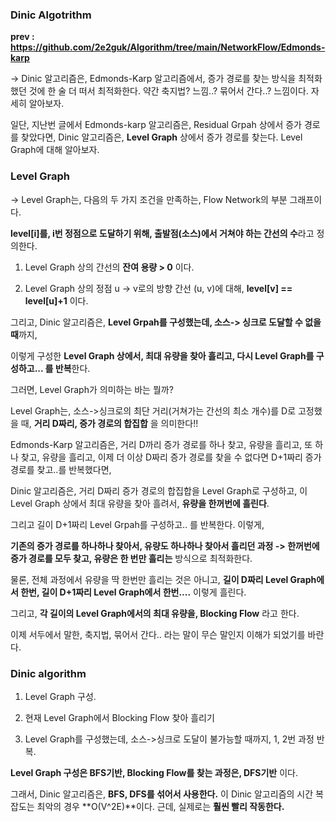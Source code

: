 ### Dinic Algotrithm ###

**prev : https://github.com/2e2guk/Algorithm/tree/main/NetworkFlow/Edmonds-karp**

-> Dinic 알고리즘은, Edmonds-Karp 알고리즘에서, 증가 경로를 찾는 방식을 최적화했던 것에 한 술 더 떠서 최적화한다. 약간 축지법? 느낌..? 묶어서 간다..? 느낌이다. 자세히 알아보자. 

일단, 지난번 글에서 Edmonds-karp 알고리즘은, Residual Grpah 상에서 증가 경로를 찾았다면, Dinic 알고리즘은, **Level Graph** 상에서 증가 경로를 찾는다. Level Graph에 대해 알아보자. 

### Level Graph ###

-> Level Graph는, 다음의 두 가지 조건을 만족하는, Flow Network의 부분 그래프이다. 

**level[i]를, i번 정점으로 도달하기 위해, 출발점(소스)에서 거쳐야 하는 간선의 수**라고 정의한다. 

1. Level Graph 상의 간선의 **잔여 용량 > 0** 이다. 

2. Level Graph 상의 정점 u -> v로의 방향 간선 (u, v)에 대해, **level[v] == level[u]+1** 이다. 

그리고, Dinic 알고리즘은, **Level Grpah를 구성했는데, 소스-> 싱크로 도달할 수 없을 때**까지, 

이렇게 구성한 **Level Graph 상에서, 최대 유량을 찾아 흘리고, 다시 Level Graph를 구성하고... 를 반복**한다.  

그러면, Level Graph가 의미하는 바는 뭘까? 

Level Graph는, 소스->싱크로의 최단 거리(거쳐가는 간선의 최소 개수)를 D로 고정했을 때, **거리 D짜리, 증가 경로의 합집합** 을 의미한다!!

Edmonds-Karp 알고리즘은, 거리 D까리 증가 경로를 하나 찾고, 유량을 흘리고, 또 하나 찾고, 유량을 흘리고, 이제 더 이상 D짜리 증가 경로를 찾을 수 없다면 D+1짜리 증가 경로를 찾고..를 반복했다면, 

Dinic 알고리즘은, 거리 D짜리 증가 경로의 합집합을 Level Graph로 구성하고, 이 Level Graph 상에서 최대 유량을 찾아 흘려서, **유량을 한꺼번에 흘린다**. 

그리고 길이 D+1짜리 Level Grpah를 구성하고.. 를 반복한다. 이렇게, 

**기존의 증가 경로를 하나하나 찾아서, 유량도 하나하나 찾아서 흘리던 과정 -> 한꺼번에 증가 경로를 모두 찾고, 유량은 한 번만 흘리는** 방식으로 최적화한다. 

물론, 전체 과정에서 유량을 딱 한번만 흘리는 것은 아니고, **길이 D짜리 Level Graph에서 한번, 길이 D+1짜리 Level Graph에서 한번....** 이렇게 흘린다.

그리고, **각 길이의 Level Graph에서의 최대 유량을, Blocking Flow** 라고 한다. 

이제 서두에서 말한, 축지법, 묶어서 간다.. 라는 말이 무슨 말인지 이해가 되었기를 바란다.

### Dinic algorithm ###

1. Level Graph 구성.

2. 현재 Level Graph에서 Blocking Flow 찾아 흘리기

3. Level Graph를 구성했는데, 소스->싱크로 도달이 불가능할 때까지, 1, 2번 과정 반복.

**Level Graph 구성은 BFS기반, Blocking Flow를 찾는 과정은, DFS기반** 이다. 

그래서, Dinic 알고리즘은, **BFS, DFS를 섞어서 사용한다.** 이 Dinic 알고리즘의 시간 복잡도는 최악의 경우 **O(V^2E)**이다. 근데, 실제로는 **훨씬 빨리 작동한다.**

